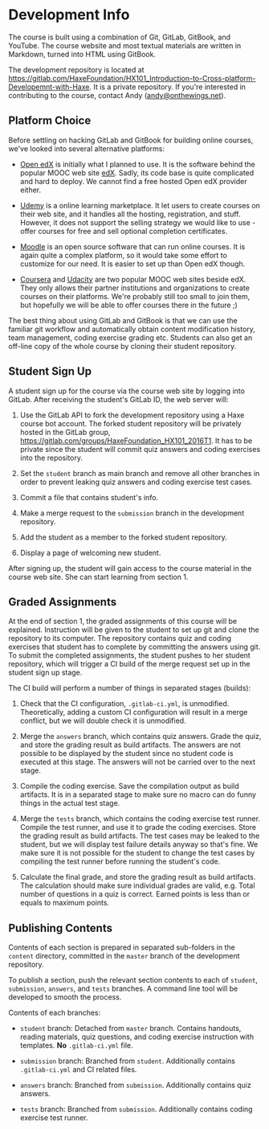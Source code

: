 # Development Info

The course is built using a combination of Git, GitLab, GitBook, and YouTube.
The course website and most textual materials are written in Markdown, turned into HTML using GitBook.

The development repository is located at https://gitlab.com/HaxeFoundation/HX101_Introduction-to-Cross-platform-Developemnt-with-Haxe.
It is a private repository. If you're interested in contributing to the course, contact Andy (andy@onthewings.net).

## Platform Choice

Before settling on hacking GitLab and GitBook for building online courses, we've looked into several alternative platforms:

 * [Open edX](https://open.edx.org/) is initially what I planned to use. It is the software behind the popular MOOC web site [edX](https://www.edx.org/). Sadly, its code base is quite complicated and hard to deploy. We cannot find a free hosted Open edX provider either.

 * [Udemy](https://www.udemy.com/) is a online learning marketplace. It let users to create courses on their web site, and it handles all the hosting, registration, and stuff. However, it does not support the selling strategy we would like to use - offer courses for free and sell optional completion certificates.

 * [Moodle](https://moodle.org/) is an open source software that can run online courses. It is again quite a complex platform, so it would take some effort to customize for our need. It is easier to set up than Open edX though.

 * [Coursera](https://www.coursera.org/) and [Udacity](https://www.udacity.com/) are two popular MOOC web sites beside edX. They only allows their partner institutions and organizations to create courses on their platforms. We're probably still too small to join them, but hopefully we will be able to offer courses there in the future ;)

The best thing about using GitLab and GitBook is that we can use the familiar git workflow and automatically obtain content modification history, team management, coding exercise grading etc. Students can also get an off-line copy of the whole course by cloning their student repository.

## Student Sign Up

A student sign up for the course via the course web site by logging into GitLab.
After receiving the student's GitLab ID, the web server will:

 1. Use the GitLab API to fork the development repository using a Haxe course bot account. The forked student repository will be privately hosted in the GitLab group, https://gitlab.com/groups/HaxeFoundation_HX101_2016T1. It has to be private since the student will commit quiz answers and coding exercises into the repository.

 2. Set the `student` branch as main branch and remove all other branches in order to prevent leaking quiz answers and coding exercise test cases.

 3. Commit a file that contains student's info.

 4. Make a merge request to the `submission` branch in the development repository.

 5. Add the student as a member to the forked student repository.

 6. Display a page of welcoming new student.

After signing up, the student will gain access to the course material in the course web site.
She can start learning from section 1.

## Graded Assignments

At the end of section 1, the graded assignments of this course will be explained.
Instruction will be given to the student to set up git and clone the repository to its computer.
The repository contains quiz and coding exercises that student has to complete by committing the answers using git.
To submit the completed assignments, the student pushes to her student repository,
which will trigger a CI build of the merge request set up in the student sign up stage.

The CI build will perform a number of things in separated stages (builds):

 1. Check that the CI configuration, `.gitlab-ci.yml`, is unmodified. Theoretically, adding a custom CI configuration will result in a merge conflict, but we will double check it is unmodified.

 2. Merge the `answers` branch, which contains quiz answers. Grade the quiz, and store the grading result as build artifacts. The answers are not possible to be displayed by the student since no student code is executed at this stage. The answers will not be carried over to the next stage.

 3. Compile the coding exercise. Save the compilation output as build artifacts. It is in a separated stage to make sure no macro can do funny things in the actual test stage.

 4. Merge the `tests` branch, which contains the coding exercise test runner. Compile the test runner, and use it to grade the coding exercises. Store the grading result as build artifacts. The test cases may be leaked to the student, but we will display test failure details anyway so that's fine. We make sure it is not possible for the student to change the test cases by compiling the test runner before running the student's code.

 5. Calculate the final grade, and store the grading result as build artifacts. The calculation should make sure individual grades are valid, e.g. Total number of questions in a quiz is correct. Earned points is less than or equals to maximum points.

## Publishing Contents

Contents of each section is prepared in separated sub-folders in the `content` directory,
committed in the `master` branch of the development repository.

To publish a section, push the relevant section contents to each of `student`, `submission`, `answers`, and `tests` branches.
A command line tool will be developed to smooth the process.

Contents of each branches:

 * `student` branch: Detached from `master` branch. Contains handouts, reading materials, quiz questions, and coding exercise instruction with templates. **No** `.gitlab-ci.yml` file.

 * `submission` branch: Branched from `student`. Additionally contains `.gitlab-ci.yml` and CI related files.

 * `answers` branch: Branched from `submission`. Additionally contains quiz answers.

 * `tests` branch: Branched from `submission`. Additionally contains coding exercise test runner.
